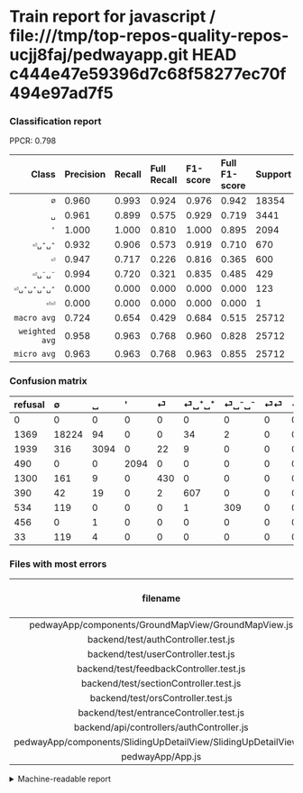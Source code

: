 # Train report for javascript / file:///tmp/top-repos-quality-repos-ucjj8faj/pedwayapp.git HEAD c444e47e59396d7c68f58277ec70f494e97ad7f5

### Classification report

PPCR: 0.798

| Class | Precision | Recall | Full Recall | F1-score | Full F1-score | Support | Full Support | PPCR |
|------:|:----------|:-------|:------------|:---------|:---------|:--------|:-------------|:-----|
| `∅` | 0.960| 0.993| 0.924| 0.976| 0.942| 18354| 19723| 0.931 |
| `␣` | 0.961| 0.899| 0.575| 0.929| 0.719| 3441| 5380| 0.640 |
| `'` | 1.000| 1.000| 0.810| 1.000| 0.895| 2094| 2584| 0.810 |
| `⏎␣⁺␣⁺` | 0.932| 0.906| 0.573| 0.919| 0.710| 670| 1060| 0.632 |
| `⏎` | 0.947| 0.717| 0.226| 0.816| 0.365| 600| 1900| 0.316 |
| `⏎␣⁻␣⁻` | 0.994| 0.720| 0.321| 0.835| 0.485| 429| 963| 0.445 |
| `⏎␣⁺␣⁺␣⁺␣⁺` | 0.000| 0.000| 0.000| 0.000| 0.000| 123| 156| 0.788 |
| `⏎⏎` | 0.000| 0.000| 0.000| 0.000| 0.000| 1| 457| 0.002 |
| `macro avg` | 0.724| 0.654| 0.429| 0.684| 0.515| 25712| 32223| 0.798 |
| `weighted avg` | 0.958| 0.963| 0.768| 0.960| 0.828| 25712| 32223| 0.798 |
| `micro avg` | 0.963| 0.963| 0.768| 0.963| 0.855| 25712| 32223| 0.798 |

### Confusion matrix

|refusal|  ∅| ␣| '| ⏎| ⏎␣⁺␣⁺| ⏎␣⁻␣⁻| ⏎⏎| ⏎␣⁺␣⁺␣⁺␣⁺| 
|:---|:---|:---|:---|:---|:---|:---|:---|:---|
|0 |0 |0 |0 |0 |0 |0 |0 |0 |
|1369 |18224 |94 |0 |0 |34 |2 |0 |0 |
|1939 |316 |3094 |0 |22 |9 |0 |0 |0 |
|490 |0 |0 |2094 |0 |0 |0 |0 |0 |
|1300 |161 |9 |0 |430 |0 |0 |0 |0 |
|390 |42 |19 |0 |2 |607 |0 |0 |0 |
|534 |119 |0 |0 |0 |1 |309 |0 |0 |
|456 |0 |1 |0 |0 |0 |0 |0 |0 |
|33 |119 |4 |0 |0 |0 |0 |0 |0 |

### Files with most errors

| filename | number of errors|
|:----:|:-----|
| pedwayApp/components/GroundMapView/GroundMapView.js | 120 |
| backend/test/authController.test.js | 87 |
| backend/test/userController.test.js | 57 |
| backend/test/feedbackController.test.js | 52 |
| backend/test/sectionController.test.js | 46 |
| backend/test/orsController.test.js | 45 |
| backend/test/entranceController.test.js | 44 |
| backend/api/controllers/authController.js | 43 |
| pedwayApp/components/SlidingUpDetailView/SlidingUpDetailView.js | 41 |
| pedwayApp/App.js | 38 |

<details>
    <summary>Machine-readable report</summary>
```json
{
  "cl_report": {"\u0027": {"f1-score": 1.0, "precision": 1.0, "recall": 1.0, "support": 2094}, "macro avg": {"f1-score": 0.6843959372823825, "precision": 0.7242258292463043, "recall": 0.6543738541543653, "support": 25712}, "micro avg": {"f1-score": 0.9628967019290604, "precision": 0.9628967019290604, "recall": 0.9628967019290604, "support": 25712}, "weighted avg": {"f1-score": 0.9595398514543793, "precision": 0.9583295970347308, "recall": 0.9628967019290604, "support": 25712}, "\u2205": {"f1-score": 0.9762421320476764, "precision": 0.9601180127495917, "recall": 0.992917075296938, "support": 18354}, "\u23ce": {"f1-score": 0.8159392789373814, "precision": 0.947136563876652, "recall": 0.7166666666666667, "support": 600}, "\u23ce\u23ce": {"f1-score": 0.0, "precision": 0.0, "recall": 0.0, "support": 1}, "\u23ce\u2423\u207a\u2423\u207a": {"f1-score": 0.919000757002271, "precision": 0.9324116743471582, "recall": 0.9059701492537313, "support": 670}, "\u23ce\u2423\u207a\u2423\u207a\u2423\u207a\u2423\u207a": {"f1-score": 0.0, "precision": 0.0, "recall": 0.0, "support": 123}, "\u23ce\u2423\u207b\u2423\u207b": {"f1-score": 0.8351351351351352, "precision": 0.9935691318327974, "recall": 0.7202797202797203, "support": 429}, "\u2423": {"f1-score": 0.9288501951365956, "precision": 0.9605712511642347, "recall": 0.8991572217378669, "support": 3441}},
  "cl_report_full": {"\u0027": {"f1-score": 0.8952543822146216, "precision": 1.0, "recall": 0.8103715170278638, "support": 2584}, "macro avg": {"f1-score": 0.5145456992093174, "precision": 0.7242258292463043, "recall": 0.4286614237957554, "support": 32223}, "micro avg": {"f1-score": 0.8546819711745922, "precision": 0.9628967019290604, "recall": 0.768333178164665, "support": 32223}, "weighted avg": {"f1-score": 0.8276924508862723, "precision": 0.9444497351845698, "recall": 0.768333178164665, "support": 32223}, "\u2205": {"f1-score": 0.9417114510128153, "precision": 0.9601180127495917, "recall": 0.923997363484257, "support": 19723}, "\u23ce": {"f1-score": 0.3653355989804588, "precision": 0.947136563876652, "recall": 0.22631578947368422, "support": 1900}, "\u23ce\u23ce": {"f1-score": 0.0, "precision": 0.0, "recall": 0.0, "support": 457}, "\u23ce\u2423\u207a\u2423\u207a": {"f1-score": 0.7095265926358855, "precision": 0.9324116743471582, "recall": 0.5726415094339623, "support": 1060}, "\u23ce\u2423\u207a\u2423\u207a\u2423\u207a\u2423\u207a": {"f1-score": 0.0, "precision": 0.0, "recall": 0.0, "support": 156}, "\u23ce\u2423\u207b\u2423\u207b": {"f1-score": 0.48508634222919933, "precision": 0.9935691318327974, "recall": 0.32087227414330216, "support": 963}, "\u2423": {"f1-score": 0.719451226601558, "precision": 0.9605712511642347, "recall": 0.575092936802974, "support": 5380}},
  "ppcr": 0.7979393600844118
}
```
</details>
